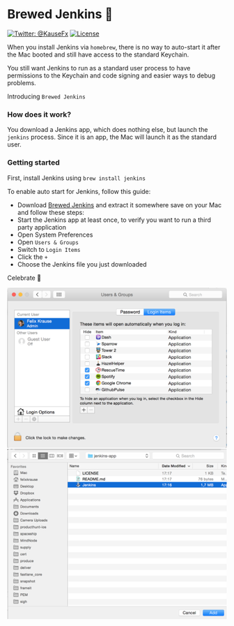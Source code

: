 # Brewed Jenkins :beer: 

[![Twitter: @KauseFx](https://img.shields.io/badge/contact-@KrauseFx-blue.svg?style=flat)](https://twitter.com/KrauseFx)
[![License](http://img.shields.io/badge/license-MIT-green.svg?style=flat)](https://github.com/fastlane/brewed-jenkins/blob/master/LICENSE)

When you install Jenkins via `homebrew`, there is no way to auto-start it after the Mac booted and still have access to the standard Keychain.

You still want Jenkins to run as a standard user process to have permissions to the Keychain and code signing and easier ways to debug problems.

Introducing `Brewed Jenkins`

### How does it work?

You download a Jenkins app, which does nothing else, but launch the `jenkins` process. Since it is an app, the Mac will launch it as the standard user.

### Getting started

First, install Jenkins using `brew install jenkins`

To enable auto start for Jenkins, follow this guide:

- Download [Brewed Jenkins](https://github.com/fastlane/jenkins-app/releases/download/1.0/Jenkins.zip) and extract it somewhere save on your Mac and follow these steps:
- Start the Jenkins app at least once, to verify you want to run a third party application
- Open System Preferences
- Open `Users & Groups`
- Switch to `Login Items`
- Click the `+`
- Choose the Jenkins file you just downloaded

Celebrate :tada:

![Users & Groups](screenshots/users.png)
![Select Jenkins](screenshots/filechooser.png)

